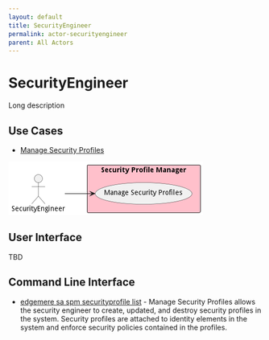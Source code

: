 ```yaml
---
layout: default
title: SecurityEngineer
permalink: actor-securityengineer
parent: All Actors
---
```

# SecurityEngineer

Long description



## Use Cases

* [Manage Security Profiles](usecase-ManageSecurityProfiles)


![Use Case Diagram](./UseCase.png)

## User Interface
TBD

## Command Line Interface
* [ edgemere sa spm securityprofile list](action--edgemere-sa-spm-securityprofile-list) - Manage Security Profiles allows the security engineer to create, updated, and destroy security profiles in the system. Security profiles are attached to identity elements in the system and enforce security policies contained in the profiles.

